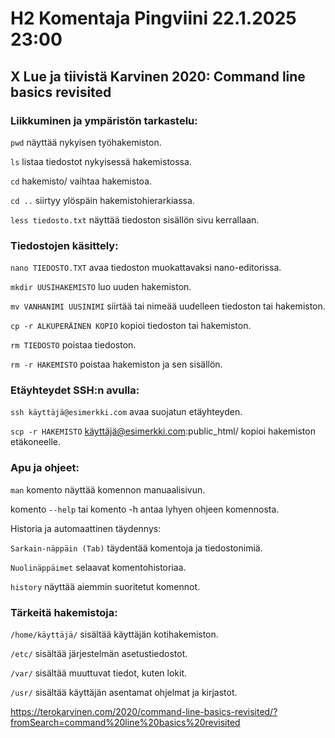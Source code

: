 # H2 Komentaja Pingviini 22.1.2025 23:00
## X Lue ja tiivistä Karvinen 2020: Command line basics revisited

### Liikkuminen ja ympäristön tarkastelu:


`pwd` näyttää nykyisen työhakemiston.

`ls` listaa tiedostot nykyisessä hakemistossa.

`cd` hakemisto/ vaihtaa hakemistoa.

`cd ..` siirtyy ylöspäin hakemistohierarkiassa.

`less tiedosto.txt` näyttää tiedoston sisällön sivu kerrallaan.

### Tiedostojen käsittely:


`nano TIEDOSTO.TXT` avaa tiedoston muokattavaksi nano-editorissa.

`mkdir UUSIHAKEMISTO` luo uuden hakemiston.

`mv VANHANIMI UUSINIMI` siirtää tai nimeää uudelleen tiedoston tai hakemiston.

`cp -r ALKUPERÄINEN KOPIO` kopioi tiedoston tai hakemiston.

`rm TIEDOSTO` poistaa tiedoston.

`rm -r HAKEMISTO` poistaa hakemiston ja sen sisällön.

### Etäyhteydet SSH:n avulla:


`ssh käyttäjä@esimerkki.com` avaa suojatun etäyhteyden.

`scp -r HAKEMISTO` käyttäjä@esimerkki.com:public_html/ kopioi hakemiston etäkoneelle.

### Apu ja ohjeet:


`man` komento näyttää komennon manuaalisivun.

komento `--help` tai komento -h antaa lyhyen ohjeen komennosta.

Historia ja automaattinen täydennys:


`Sarkain-näppäin (Tab)` täydentää komentoja ja tiedostonimiä.

`Nuolinäppäimet` selaavat komentohistoriaa.

`history` näyttää aiemmin suoritetut komennot.

### Tärkeitä hakemistoja:


`/home/käyttäjä/`  sisältää käyttäjän kotihakemiston.

`/etc/` sisältää järjestelmän asetustiedostot.

`/var/` sisältää muuttuvat tiedot, kuten lokit.

`/usr/` sisältää käyttäjän asentamat ohjelmat ja kirjastot.

https://terokarvinen.com/2020/command-line-basics-revisited/?fromSearch=command%20line%20basics%20revisited
